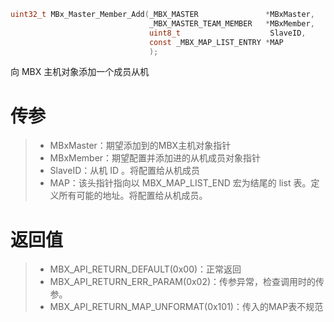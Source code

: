 ```c
uint32_t MBx_Master_Member_Add(_MBX_MASTER               *MBxMaster, 
                               _MBX_MASTER_TEAM_MEMBER   *MBxMember,
                               uint8_t                    SlaveID,
                               const _MBX_MAP_LIST_ENTRY *MAP
                               );
```

向 MBX 主机对象添加一个成员从机

# 传参

> - MBxMaster：期望添加到的MBX主机对象指针
> - MBxMember：期望配置并添加进的从机成员对象指针
> - SlaveID：从机 ID 。将配置给从机成员
> - MAP：该头指针指向以 MBX_MAP_LIST_END 宏为结尾的 list 表。定义所有可能的地址。将配置给从机成员。

# 返回值

> - MBX_API_RETURN_DEFAULT(0x00)：正常返回
> - MBX_API_RETURN_ERR_PARAM(0x02)：传参异常，检查调用时的传参。
> - MBX_API_RETURN_MAP_UNFORMAT(0x101)：传入的MAP表不规范